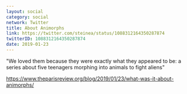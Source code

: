```yaml
---
layout: social
category: social
network: Twitter
title: About Animorphs
link: https://twitter.com/steinea/status/1088312164350287874
twitterID: 1088312164350287874
date: 2019-01-23
---
```


"We loved them because they were exactly what they appeared to be: a series about five teenagers morphing into animals to fight aliens"

<https://www.theparisreview.org/blog/2019/01/23/what-was-it-about-animorphs/>
